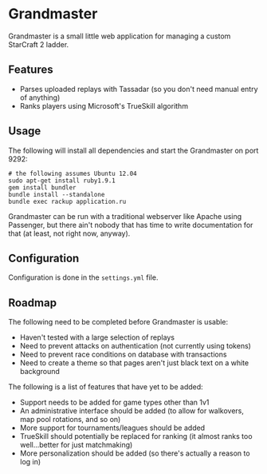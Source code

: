 # Grandmaster #

Grandmaster is a small little web application for managing a custom StarCraft 2 ladder.

## Features ##

* Parses uploaded replays with Tassadar (so you don't need manual entry of anything)
* Ranks players using Microsoft's TrueSkill algorithm

## Usage ##

The following will install all dependencies and start the Grandmaster on port 9292:

```
# the following assumes Ubuntu 12.04
sudo apt-get install ruby1.9.1
gem install bundler
bundle install --standalone
bundle exec rackup application.ru
```

Grandmaster can be run with a traditional webserver like Apache using Passenger,
but there ain't nobody that has time to write documentation for that (at least, not right now, anyway).

## Configuration ##

Configuration is done in the `settings.yml` file.

## Roadmap ##

The following need to be completed before Grandmaster is usable:

* Haven't tested with a large selection of replays
* Need to prevent attacks on authentication (not currently using tokens)
* Need to prevent race conditions on database with transactions
* Need to create a theme so that pages aren't just black text on a white background

The following is a list of features that have yet to be added:

* Support needs to be added for game types other than 1v1
* An administrative interface should be added (to allow for walkovers, map pool rotations, and so on)
* More support for tournaments/leagues should be added
* TrueSkill should potentially be replaced for ranking (it almost ranks too well...better for just matchmaking)
* More personalization should be added (so there's actually a reason to log in)
